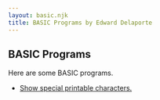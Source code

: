 ```yaml
---
layout: basic.njk
title: BASIC Programs by Edward Delaporte
---
```


## BASIC Programs

Here are some BASIC programs.

+ [Show special printable characters.](/basic/specials)
